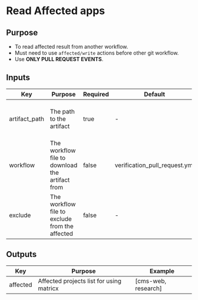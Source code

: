 # Read Affected apps

## Purpose
- To read affected result from another workflow.
- Must need to use `affected/write` actions before other git workflow.
- Use **ONLY PULL REQUEST EVENTS**.

## Inputs

| Key           | Purpose                                         | Required | Default                       | Example                                                         |
|---------------|-------------------------------------------------|----------|-------------------------------|-----------------------------------------------------------------|
| artifact_path | The path to the artifact                        | true     | -                             | /actions-runner/gcs-cms-web/download-artifact                   |
| workflow      | The workflow file to download the artifact from | false    | verification_pull_request.yml |                                                                 |
| exclude       | The workflow file to exclude from the affected  | false    | -                             | exclude: \| <br /> &nbsp;&nbsp;campaign<br /> &nbsp;&nbsp;guide |                                       


## Outputs

| Key                 | Purpose                                  | Example             |
|---------------------|------------------------------------------|---------------------|
| affected       | Affected projects list for using matricx | [cms-web, research] |
